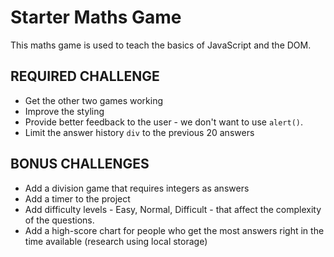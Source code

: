 # Starter Maths Game

This maths game is used to teach the basics of JavaScript and the DOM.

## REQUIRED CHALLENGE

* Get the other two games working
* Improve the styling
* Provide better feedback to the user - we don't want to use `alert()`.
* Limit the answer history `div` to the previous 20 answers

## BONUS CHALLENGES

* Add a division game that requires integers as answers
* Add a timer to the project
* Add difficulty levels - Easy, Normal, Difficult - that affect the complexity of the questions.
* Add a high-score chart for people who get the most answers right in the time available (research using local storage)
